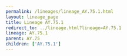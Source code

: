 ```yaml
---
permalink: /lineages/lineage_AY.75.1.html
layout: lineage_page
title: Lineage AY.75.1
redirect_to: ../lineage.html?lineage=AY.75.1
lineage: AY.75.1
parent: AY.75
children: ['AY.75.1']
---
```

